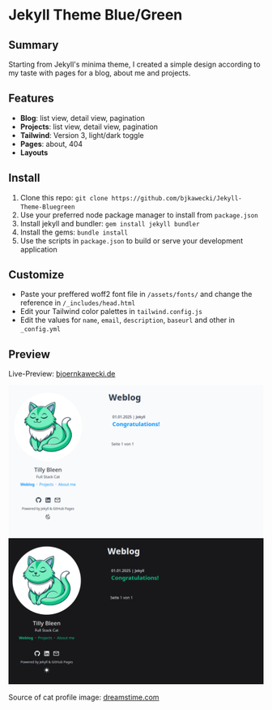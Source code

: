<!-- [![Jekyll Themes Badge](https://img.shields.io/badge/featured%20on-JT-red.svg)](https://jekyll-themes.com/[bjkawecki]/[Jekyll-Theme-Bluegreen]) -->

# Jekyll Theme Blue/Green 

## Summary

Starting from Jekyll's minima theme, I created a simple design according to my taste with pages for a blog, about me and projects.

## Features

- **Blog**: list view, detail view, pagination
- **Projects**: list view, detail view, pagination
- **Tailwind**: Version 3, light/dark toggle
- **Pages**: about, 404
- **Layouts**

## Install

1. Clone this repo: `git clone https://github.com/bjkawecki/Jekyll-Theme-Bluegreen`
2. Use your preferred node package manager to install from `package.json`
3. Install jekyll and bundler: `gem install jekyll bundler`
4. Install the gems: `bundle install`
5. Use the scripts in `package.json` to build or serve your development application

## Customize

- Paste your preffered woff2 font file in `/assets/fonts/` and change the reference in `/_includes/head.html`
- Edit your Tailwind color palettes in `tailwind.config.js`
- Edit the values for `name`, `email`, `description`, `baseurl` and other in `_config.yml`

## Preview

Live-Preview: [bjoernkawecki.de](https://bjoernkawecki.de/)

![preview-blog-blue](/assets/preview/blue.png) 
![preview-blog-green](/assets/preview/green.png) 

Source of cat profile image: [dreamstime.com](https://www.dreamstime.com/adorable-minty-green-cat-cartoon-design-perfect-playful-illustrations-image354438289)